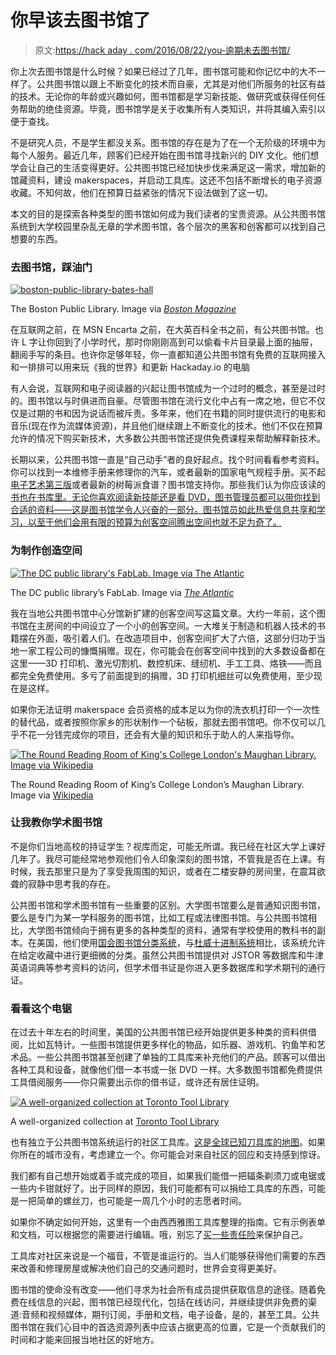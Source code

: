 # 你早该去图书馆了

> 原文:[https://hack aday . com/2016/08/22/you-逾期未去图书馆/](https://hackaday.com/2016/08/22/youre-overdue-for-a-visit-to-the-library/)

你上次去图书馆是什么时候？如果已经过了几年，图书馆可能和你记忆中的大不一样了。公共图书馆以跟上不断变化的技术而自豪，尤其是对他们所服务的社区有益的技术。无论你的年龄或兴趣如何，图书馆都是学习新技能、做研究或获得任何任务帮助的绝佳资源。毕竟，图书馆学是关于收集所有人类知识，并将其编入索引以便于查找。

不是研究人员，不是学生都没关系。图书馆的存在是为了在一个无阶级的环境中为每个人服务。最近几年，顾客们已经开始在图书馆寻找新兴的 DIY 文化。他们想学会让自己的生活变得更好。公共图书馆已经加快步伐来满足这一需求，增加新的馆藏资料，建设 makerspaces，并启动工具库。这还不包括不断增长的电子资源收藏。不知何故，他们在预算日益紧张的情况下设法做到了这一切。

本文的目的是探索各种类型的图书馆如何成为我们读者的宝贵资源。从公共图书馆系统到大学校园里杂乱无章的学术图书馆，各个层次的黑客和创客都可以找到自己想要的东西。

### 去图书馆，踩油门

[![boston-public-library-bates-hall](../Images/35c24e0e08097a82c0dce051f537f7bb.png)](https://hackaday.com/wp-content/uploads/2016/08/boston-public-library-bates-hall.jpg)

The Boston Public Library. Image via [*Boston Magazine*](http://www.bostonmagazine.com/arts-entertainment/blog/2016/02/06/boston-public-library-love/)

在互联网之前，在 MSN Encarta 之前，在大英百科全书之前，有公共图书馆。也许 L 字让你回到了小学时代，那时你刚刚高到可以偷看卡片目录最上面的抽屉，翻阅手写的条目。也许你足够年轻，你一直都知道公共图书馆有免费的互联网接入和一排排可以用来玩《我的世界》和更新 Hackaday.io 的电脑

有人会说，互联网和电子阅读器的兴起让图书馆成为一个过时的概念，甚至是过时的。图书馆以与时俱进而自豪。尽管图书馆在流行文化中占有一席之地，但它不仅仅是过期的书和因为说话而被斥责。多年来，他们在书籍的同时提供流行的电影和音乐(现在作为流媒体资源)，并且他们继续跟上不断变化的技术。他们不仅在预算允许的情况下购买新技术，大多数公共图书馆还提供免费课程来帮助解释新技术。

长期以来，公共图书馆一直是“自己动手”者的良好起点。找个时间看看参考资料。你可以找到一本维修手册来修理你的汽车，或者最新的国家电气规程手册。买不起[电子艺术第三版](https://www.worldcat.org/title/art-of-electronics/oclc/904400036?referer=br&ht=edition)或者最新的树莓派食谱？图书馆支持你。那些我们认为你应该读的[书也在书库里。无论你喜欢阅读新技能还是看 DVD，图书管理员都可以带你找到合适的资料——这是图书馆学令人兴奋的一部分。图书馆员如此热爱信息共享和学习，以至于他们会用有限的预算为创客空间腾出空间也就不足为奇了。](http://hackaday.com/tag/books-you-should-read/)

### 为制作创造空间

[![The DC public library's FabLab. Image via The Atlantic](../Images/f5612ae24ced13f3420abee3023c8779.png)](https://hackaday.com/wp-content/uploads/2016/08/dc-library-fablab.jpg)

The DC public library’s FabLab. Image via [*The Atlantic*](http://www.theatlantic.com/technology/archive/2016/03/everyone-is-a-maker/473286/)

我在当地公共图书馆中心分馆新扩建的创客空间写这篇文章。大约一年前，这个图书馆在主房间的中间设立了一个小的创客空间。一大堆关于制造和机器人技术的书籍摆在外面，吸引着人们。在改造项目中，创客空间扩大了六倍，这部分归功于当地一家工程公司的慷慨捐赠。现在，你可能会在创客空间中找到的大多数设备都在这里——3D 打印机、激光切割机、数控机床、缝纫机、手工工具、烙铁——而且都完全免费使用。多亏了前面提到的捐赠，3D 打印机细丝可以免费使用，至少现在是这样。

如果你无法证明 makerspace 会员资格的成本足以为你的洗衣机打印一个一次性的替代品，或者按照你家乡的形状制作一个砧板，那就去图书馆吧。你不仅可以几乎不花一分钱完成你的项目，还会有大量的知识和乐于助人的人来指导你。

[![The Round Reading Room of King's College London's Maughan Library. Image via Wikipedia](../Images/8b199aa7f97075c6178ce752cb236443.png)](https://hackaday.com/wp-content/uploads/2016/08/intc3a9rieur_de_la_maughan_library.png)

The Round Reading Room of King’s College London’s Maughan Library. Image via [Wikipedia](https://en.wikipedia.org/wiki/Academic_library#/media/File:Int%C3%A9rieur_de_la_Maughan_Library.png)

### 让我教你学术图书馆

不是你们当地高校的持证学生？视库而定，可能无所谓。我已经在社区大学上课好几年了。我尽可能经常地参观他们令人印象深刻的图书馆，不管我是否在上课。有时候，我去那里只是为了享受我周围的知识，或者在二楼安静的房间里，在震耳欲聋的寂静中思考我的存在。

公共图书馆和学术图书馆有一些重要的区别。大学图书馆要么是普通知识图书馆，要么是专门为某一学科服务的图书馆，比如工程或法律图书馆。与公共图书馆相比，大学图书馆倾向于拥有更多的各种类型的资料，通常有学校使用的教科书的副本。在美国，他们使用[国会图书馆分类系统](https://www.loc.gov/catdir/cpso/lcco/)，与[杜威十进制系统](https://www.oclc.org/dewey/features/summaries.en.html)相比，该系统允许在给定收藏中进行更细微的分类。虽然公共图书馆提供对 JSTOR 等数据库和牛津英语词典等参考资料的访问，但学术借书证是你进入更多数据库和学术期刊的通行证。

### 看看这个电锯

在过去十年左右的时间里，美国的公共图书馆已经开始提供更多种类的资料供借阅，比如瓦特计。一些图书馆提供更多样化的物品，如乐器、游戏机、钓鱼竿和艺术品。一些公共图书馆甚至创建了单独的工具库来补充他们的产品。顾客可以借出各种工具和设备，就像他们借一本书或一张 DVD 一样。大多数图书馆都免费提供工具借阅服务——你只需要出示你的借书证，或许还有居住证明。

[![A well-organized collection at Toronto Tool Library](../Images/65038b7da36f3fce556da1f8502edff8.png)](https://hackaday.com/wp-content/uploads/2016/08/toronto-tool-library.jpg)

A well-organized collection at [Toronto Tool Library](http://torontotoollibrary.com/)

也有独立于公共图书馆系统运行的社区工具库。[这是全球已知刀具库的地图](http://localtools.org/find/)。如果你所在的城市没有，考虑建立一个。你可能会对来自社区的回应和支持感到惊讶。

我们都有自己想开始或着手或完成的项目，如果我们能借一把辐条剃须刀或电锯或一些内卡钳就好了。出于同样的原因，我们可能都有可以捐给工具库的东西，可能是一把简单的螺丝刀，也可能是一周几个小时的志愿者时间。

如果你不确定如何开始，这里有一个由西西雅图工具库整理的指南。它有示例表单和文档，可以根据您的需要进行编辑。哦，别忘了[买一些责任险](http://hackaday.com/2016/07/19/hackerspaces-are-hard-insurance/)来保护自己。

工具库对社区来说是一个福音，不管是谁运行的。当人们能够获得他们需要的东西来改善和修理房屋或解决他们自己的交通问题时，世界会变得更美好。

图书馆的使命没有改变——他们寻求为社会所有成员提供获取信息的途径。随着免费在线信息的兴起，图书馆已经现代化，包括在线访问，并继续提供非免费的渠道:音频和视频媒体，期刊订阅，手册和文档，电子设备，是的，甚至工具。公共图书馆在我们心目中的首选资源列表中应该占据更高的位置，它是一个贡献我们的时间和才能来回报当地社区的好地方。